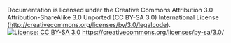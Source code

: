 Documentation is licensed under the Creative Commons Attribution 3.0
Attribution-ShareAlike 3.0 Unported (CC BY-SA 3.0)
International License (http://creativecommons.org/licenses/by/3.0/legalcode).
[![License: CC BY-SA 3.0](https://img.shields.io/badge/License-CC%20BY--SA%204.0-lightgrey.svg)](https://creativecommons.org/licenses/by-sa/3.0/)
https://creativecommons.org/licenses/by-sa/3.0/
